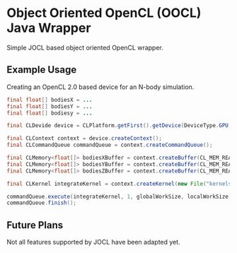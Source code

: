 # Object Oriented OpenCL (OOCL) Java Wrapper #

Simple JOCL based object oriented OpenCL wrapper.

## Example Usage ##

Creating an OpenCL 2.0 based device for an N-body simulation.

```java
final float[] bodiesX = ...
final float[] bodiesY = ...
final float[] bodiesy = ...

final CLDevide device = CLPlatform.getFirst().getDevice(DeviceType.GPU, d -> d.getDeviceVersion() >= 2.0f).orElseThrow(() -> new IllegalStateException());

final CLContext context = device.createContext();
final CLCommandQueue commandQueue = context.createCommandQueue();

final CLMemory<float[]> bodiesXBuffer = context.createBuffer(CL_MEM_READ_WRITE | CL_MEM_COPY_HOST_PTR, bodiesX);
final CLMemory<float[]> bodiesYBuffer = context.createBuffer(CL_MEM_READ_WRITE | CL_MEM_COPY_HOST_PTR, bodiesY);
final CLMemory<float[]> bodiesZBuffer = context.createBuffer(CL_MEM_READ_WRITE | CL_MEM_COPY_HOST_PTR, bodiesZ);

final CLKernel integrateKernel = context.createKernel(new File("kernels/nbody/integrate.cl"), "integrate", BuildOptions.EMPTY);

commandQueue.execute(integrateKernel, 1, globalWorkSize, localWorkSize);
commandQueue.finish();

```

## Future Plans ##

Not all features supported by JOCL have been adapted yet.

